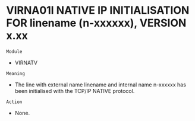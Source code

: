 # VIRNA01I NATIVE IP INITIALISATION FOR linename (n-xxxxxx), VERSION x.xx

`Module`
- VIRNATV

`Meaning`
- The line with external name linename and internal name n-xxxxxx has been initialised with the TCP/IP NATIVE protocol.

`Action`
- None.
